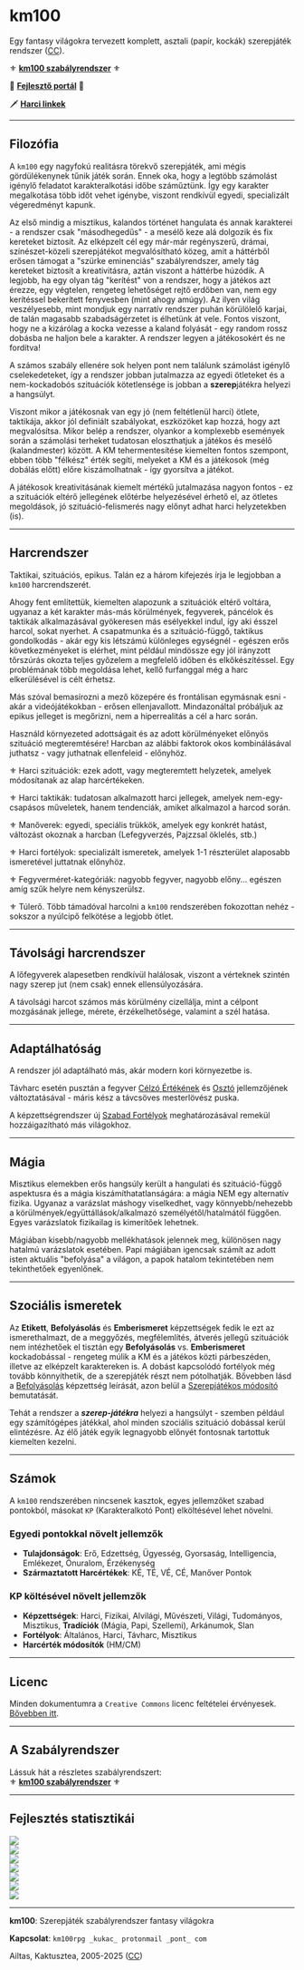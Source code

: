 # km100

Egy fantasy világokra tervezett komplett, asztali (papír, kockák) szerepjáték rendszer ([CC](LICENSE)).

⚜️ **[km100 szabályrendszer](md/start.md)** ⚜️

🚧 **[Fejlesztő portál](https://github.com/kaktusztea/szilankrpg/wiki)** 🚧

🗡️ **[Harci linkek](md/006_harci_linkek.md)**

---
## Filozófia

A `km100` egy nagyfokú realitásra törekvő szerepjáték, ami mégis gördülékenynek tűnik játék során. Ennek oka, hogy a legtöbb számolást igénylő feladatot karakteralkotási időbe száműztünk. Így egy karakter megalkotása több időt vehet igénybe, viszont rendkívül egyedi, specializált végeredményt kapunk.

Az első mindig a misztikus, kalandos történet hangulata és annak karakterei - a rendszer csak "másodhegedűs" - a mesélő keze alá dolgozik és fix kereteket biztosít. Az elképzelt cél egy már-már regényszerű, drámai, színészet-közeli szerepjátékot megvalósítható közeg, amit a háttérből erősen támogat a "szürke eminenciás" szabályrendszer, amely tág kereteket biztosít a kreativitásra, aztán viszont a háttérbe húzódik. A legjobb, ha egy olyan tág "kerítést" von a rendszer, hogy a játékos azt érezze, egy végtelen, rengeteg lehetőséget rejtő erdőben van, nem egy kerítéssel bekerített fenyvesben (mint ahogy amúgy). Az ilyen világ veszélyesebb, mint mondjuk egy narratív rendszer puhán körülölelő karjai, de talán magasabb szabadságérzetet is élhetünk át vele. Fontos viszont, hogy ne a kizárólag a kocka vezesse a kaland folyását - egy random rossz dobásba ne haljon bele a karakter. A rendszer legyen a játékosokért és ne fordítva!

A számos szabály ellenére sok helyen pont nem találunk számolást igénylő cselekedeteket, így a rendszer jobban jutalmazza az egyedi ötleteket és a nem-kockadobós szituációk kötetlensége is jobban a **szerep**játékra helyezi a hangsúlyt.

Viszont mikor a játékosnak van egy jó (nem feltétlenül harci) ötlete, taktikája, akkor jól definiált szabályokat, eszközöket kap hozzá, hogy azt megvalósítsa. Mikor belép a rendszer, olyankor a komplexebb események során a számolási terheket tudatosan eloszthatjuk a játékos és mesélő (kalandmester) között. A KM tehermentesítése kiemelten fontos szempont, ebben több "félkész" érték segíti, melyeket a KM és a játékosok (még dobálás előtt) előre kiszámolhatnak - így gyorsítva a játékot.

A játékosok kreativitásának kiemelt mértékű jutalmazása nagyon fontos - ez a szituációk eltérő jellegének előtérbe helyezésével érhető el, az ötletes megoldások, jó szituáció-felismerés nagy előnyt adhat harci helyzetekben (is).

---
## Harcrendszer

Taktikai, szituációs, epikus. Talán ez a három kifejezés írja le legjobban a `km100` harcrendszerét.

Ahogy fent említettük, kiemelten alapozunk a szituációk eltérő voltára, ugyanaz a két karakter más-más körülmények, fegyverek, páncélok és taktikák alkalmazásával gyökeresen más esélyekkel indul, így aki ésszel harcol, sokat nyerhet. A csapatmunka és a szituáció-függő, taktikus gondolkodás - akár egy kis létszámú különleges egységnél - egészen erős következményeket is elérhet, mint például mindössze egy jól irányzott tőrszúrás okozta teljes győzelem a megfelelő időben és elkőkészítéssel. Egy problémának több megoldása lehet, kellő furfanggal még a harc elkerülésével is célt érhetsz.

Más szóval bemasírozni a mező közepére és frontálisan egymásnak esni - akár a videójátékokban - erősen ellenjavallott. Mindazonáltal próbáljuk az epikus jelleget is megőrizni, nem a hiperrealitás a cél a harc során.

Használd környezeted adottságait és az adott körülményeket előnyös szituáció megteremtésére! Harcban az alábbi faktorok okos kombinálásával juthatsz - vagy juthatnak ellenfeleid - előnyhöz.

⚜️ Harci szituációk: ezek adott, vagy megteremtett helyzetek, amelyek módosítanak az alap harcértékeken.

⚜️ Harci taktikák: tudatosan alkalmazott harci jellegek, amelyek nem-egy-csapásos műveletek, hanem tendenciák, amiket alkalmazol a harcod során.

⚜️ Manőverek: egyedi, speciális trükkök, amelyek egy konkrét hatást, változást okoznak a harcban (Lefegyverzés, Pajzzsal öklelés, stb.)

⚜️ Harci fortélyok: specializált ismeretek, amelyek 1-1 részterület alaposabb ismeretével juttatnak előnyhöz.

⚜️ Fegyverméret-kategóriák: nagyobb fegyver, nagyobb előny... egészen amíg szűk helyre nem kényszerülsz.

⚜️ Túlerő. Több támadóval harcolni a `km100` rendszerében fokozottan nehéz - sokszor a nyúlcipő felkötése a legjobb ötlet.

---
## Távolsági harcrendszer

A lőfegyverek alapesetben rendkívül halálosak, viszont a vérteknek szintén nagy szerep jut (nem csak) ennek ellensúlyozására.

A távolsági harcot számos más körülmény cizellálja, mint a célpont mozgásának jellege, mérete, érzékelhetősége, valamint a szél hatása.

---
## Adaptálhatóság

A rendszer jól adaptálható más, akár modern kori környezetbe is.

Távharc esetén pusztán a fegyver [Célzó Értékének](md/071_tavharc_ce.md) és [Osztó](md/072_tavharc_ve_szorzo_oszto.md#%EF%B8%8F-fegyver-oszt%C3%B3) jellemzőjének változtatásával - máris kész a távcsöves mesterlövész puska.

A képzettségrendszer új [Szabad Fortélyok](md/042_szabad_fortelyok.md) meghatározásával remekül hozzáigazítható más világokhoz.

---
## Mágia

Misztikus elemekben erős hangsúly került a hangulati és szituáció-függő aspektusra és a mágia kiszámíthatatlanságára: a mágia NEM egy alternatív fizika. Ugyanaz a varázslat máshogy viselkedhet, vagy könnyebb/nehezebb a körülmények/együttállások/alkalmazó személyétől/hatalmától függően. Egyes varázslatok fizikailag is kimerítőek lehetnek.

Mágiában kisebb/nagyobb mellékhatások jelennek meg, különösen nagy hatalmú varázslatok esetében. Papi mágiában igencsak számít az adott isten aktuális "befolyása" a világon, a papok hatalom tekintetében nem tekinthetőek egyenlőnek.

---
## Szociális ismeretek

Az **Etikett**, **Befolyásolás** és **Emberismeret** képzettségek fedik le ezt az ismerethalmazt, de a meggyőzés, megfélemlítés, átverés jellegű szituációk nem intézhetőek el tisztán egy **Befolyásolás** vs. **Emberismeret** kockadobással - rengeteg múlik a KM és a játékos közti párbeszéden, illetve az elképzelt karaktereken is. A dobást kapcsolódó fortélyok még tovább könnyíthetik, de a szerepjáték részt nem pótolhatják. Bővebben lásd a [Befolyásolás](md/kepzettsegek.primer.altalanos/befolyasolas.md) képzettség leírását, azon belül a [Szerepjátékos módosító](md/kepzettsegek.primer.altalanos/befolyasolas.md#-szerepj%C3%A1t%C3%A9kos-m%C3%B3dos%C3%ADt%C3%B3) bemutatását.

Tehát a rendszer a **_szerep-játékra_** helyezi a hangsúlyt - szemben például egy számítógépes játékkal, ahol minden szociális szituáció dobással kerül elintézésre. Az élő játék egyik legnagyobb előnyét fontosnak tartottuk kiemelten kezelni.

---
## Számok

A `km100` rendszerében nincsenek kasztok, egyes jellemzőket szabad pontokból, másokat `KP` (Karakteralkotó Pont) elköltésével lehet növelni.

### Egyedi pontokkal növelt jellemzők

- **Tulajdonságok**: Erő, Edzettség, Ügyesség, Gyorsaság, Intelligencia, Emlékezet, Önuralom, Érzékenység
- **Származtatott Harcértékek**: KÉ, TÉ, VÉ, CÉ, Manőver Pontok

### KP költésével növelt jellemzők

- **Képzettségek**: Harci, Fizikai, Alvilági, Művészeti, Világi, Tudományos, Misztikus, **Tradíciók** (Mágia, Papi, Szellemi), Arkánumok, Slan
- **Fortélyok**: Általános, Harci, Távharc, Misztikus
- **Harcérték módosítók** (HM/CM)

---
## Licenc
Minden dokumentumra a `Creative Commons` licenc feltételei érvényesek. [Bővebben itt](LICENSE).

---
## A Szabályrendszer

Lássuk hát a részletes szabályrendszert:\
⚜️ **[km100 szabályrendszer](./md/start.md)** ⚜️

---

## Fejlesztés statisztikái

![](https://progress-bar.xyz/98/?title=Karakteralkotás%20%20%20%20%20%20%20%20%20%20%20%20&width=400&color=babaca)\
![](https://progress-bar.xyz/95/?title=K%C3%A9pzetts%C3%A9grendszer%20%20%20%20%20%20%20%20%20&width=400&color=babaca)\
![](https://progress-bar.xyz/35/?title=K%C3%A9pzetts%C3%A9gek%20kidolgzotts%C3%A1ga&width=400&color=babaca)\
![](https://progress-bar.xyz/97/?title=Fort%C3%A9lyok%20kidolgzotts%C3%A1ga%20%20%20&width=400&color=babaca)\
![](https://progress-bar.xyz/90/?title=H%C3%A1tterek%20kidolgzotts%C3%A1ga%20%20%20%20&width=400&color=babaca)\
![](https://progress-bar.xyz/95/?title=Harcrendszer%20%20%20%20%20%20%20%20%20%20%20%20%20%20%20&width=400&color=babaca)\
![](https://progress-bar.xyz/15/?title=M%C3%A1giarendszer%20%20%20%20%20%20%20%20%20%20%20%20%20%20&width=400&color=babaca)

---
**km100**: Szerepjáték szabályrendszer fantasy világokra

**Kapcsolat**: `km100rpg _kukac_ protonmail _pont_ com`

Ailtas, Kaktusztea, 2005-2025 ([CC](LICENSE))
